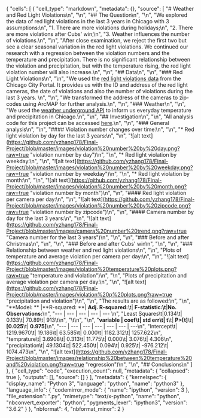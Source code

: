 {
 "cells": [
  {
   "cell_type": "markdown",
   "metadata": {},
   "source": [
    "# Weather and Red Light Violations\n",
    "\n",
    "## The Question\n",
    "\n",
    "We explored the data of red light violations in the last 3 years in Chicago with 3 assumptions:\n",
    "1. There are more violations during holidays;\n",
    "2. There are more violations after Cubs' win;\n",
    "3. Weather influences the number of violations.\n",
    "\n",
    "After close examination, we reject the first two but see a clear seasonal variation in the red light violations. We continued our research with a regression between the violation numbers and the temperature and precipitation. There is no significant relationship between the violation and precipitation, but with the temperature rising, the red light violation number will also increase.\n",
    "\n",
    "## Data\n",
    "\n",
    "### Red Light Violations\n",
    "\n",
    "We used the [red light violations data](https://data.cityofchicago.org/Transportation/Red-Light-Camera-Violations/spqx-js37/data) from the Chicago City Portal. It provides us with the ID and address of the red light cameras, the date of violations and also the number of violations during the last 3 years. \n",
    "\n",
    "We transformed the address of the cameras to zip-codes using ArcMAP for further analysis.\n",
    "\n",
    "### Weather\n",
    "\n",
    "We used the [weather underground API](https://www.wunderground.com/weather/api/) to inform us everyday temperature and precipitation in Chicago.\n",
    "\n",
    "## Investigation\n",
    "\n",
    "All analysis code for this project can be accessed [here]().\n",
    "\n",
    "### General analysis\n",
    "\n",
    "#### Violation number changes over time:\n",
    "\n",
    "* Red light violation by day for the last 3 years:\n",
    "\n",
    "![alt text](https://github.com/yzhang178/Final-Project/blob/master/images/violation%20number%20by%20day.png?raw=true \"violation number by day\")\n",
    "\n",
    "* Red light violation by weekday:\n",
    "\n",
    "![alt text](https://github.com/yzhang178/Final-Project/blob/master/images/violation%20number%20by%20weekday.png?raw=true \"violation number by weekday\")\n",
    "\n",
    "* Red light violation by month:\n",
    "\n",
    "![alt text](https://github.com/yzhang178/Final-Project/blob/master/images/violation%20number%20by%20month.png?raw=true \"violation number by month\")\n",
    "\n",
    "#### Red light violation per camera per day:\n",
    "\n",
    "![alt text](https://github.com/yzhang178/Final-Project/blob/master/images/violation%20number%20by%20zipcode.png?raw=true \"violation number by zipcode\")\n",
    "\n",
    "#### Camera number by day for the last 3 years:\n",
    "\n",
    "![alt text](https://github.com/yzhang178/Final-Project/blob/master/images/camera%20number%20trend.png?raw=true \"Camera number for the last 3 years\")\n",
    "\n",
    "\n",
    "### Before and after Christmas\n",
    "\n",
    "\n",
    "### Before and after Cubs' win\n",
    "\n",
    "\n",
    "### Relationship between weather and red light violations\n",
    "\n",
    "Plots of temperature and average violation per camera per day:\n",
    "\n",
    "![alt text](https://github.com/yzhang178/Final-Project/blob/master/images/violation%20temperature%20plots.png?raw=true \"temperature and violation\")\n",
    "\n",
    "Plots of precipitation and average violation per camera per day:\n",
    "\n",
    "![alt text](https://github.com/yzhang178/Final-Project/blob/master/images/violation%20p%20plots.png?raw=true \"precipitation and violation\")\n",
    "\n",
    "The results are as followed:\n",
    "\n",
    "**Model: ** |**R-squared: **| **Adj. R-squared:**\t| **F-statistic:\t**|**No. Observations:**\n",
    "--- | --- | --- | --- | --- \n",
    "Least Squares\t|0.134\t| 0.133\t| 70.89\t| 913\t\n",
    "\t\n",
    "\n",
    "**variable **| **coef**\t| **std err\t**|** t**\t| **P>[t]**\t| **[0.025**\t| **0.975]**\n",
    "--- | --- | --- | --- | --- | --- | ---\n",
    "Intercept\t| 1219.9670\t| 19.186\t| 63.585\t| 0.000\t| 1182.312\t| 1257.622\n",
    "temprature\t| 3.6908\t| 0.313\t| 11.775\t| 0.000\t| 3.076\t| 4.306\n",
    "precipitation\t| 49.1304\t| 522.450\t| 0.094\t| 0.925\t| -976.212\t| 1074.473\n",
    "\n",
    "![alt text](https://github.com/yzhang178/Final-Project/blob/master/images/relationship%20between%20temperature%20and%20violation.png?raw=true \"regression\")\n",
    "\n",
    "## Conclusions\n"
   ]
  },
  {
   "cell_type": "code",
   "execution_count": null,
   "metadata": {
    "collapsed": true
   },
   "outputs": [],
   "source": []
  }
 ],
 "metadata": {
  "kernelspec": {
   "display_name": "Python 3",
   "language": "python",
   "name": "python3"
  },
  "language_info": {
   "codemirror_mode": {
    "name": "ipython",
    "version": 3
   },
   "file_extension": ".py",
   "mimetype": "text/x-python",
   "name": "python",
   "nbconvert_exporter": "python",
   "pygments_lexer": "ipython3",
   "version": "3.6.2"
  }
 },
 "nbformat": 4,
 "nbformat_minor": 2
}
